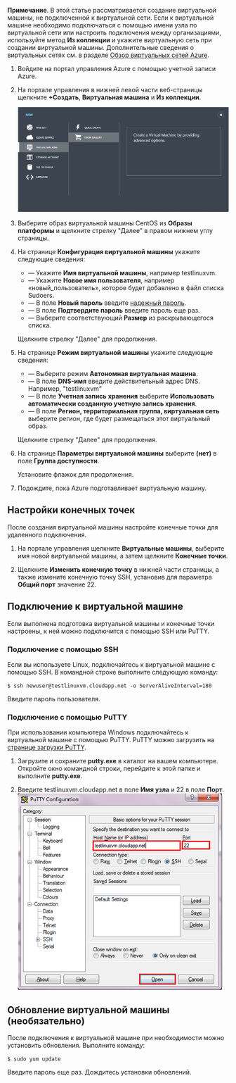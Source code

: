 <properties writer="kathydav" editor="tysonn" manager="jeffreyg" />

**Примечание**. В этой статье рассматривается создание виртуальной машины, не подключенной к виртуальной сети. Если к виртуальной машине необходимо подключаться с помощью имени узла по виртуальной сети или настроить
подключения между организациями, используйте метод **Из коллекции** и укажите виртуальную сеть при создании виртуальной машины. Дополнительные сведения о виртуальных сетях см. в разделе [Обзор виртуальных сетей Azure][Обзор виртуальных сетей Azure].

1.  Войдите на портал управления Azure с помощью учетной записи Azure.
2.  На портале управления в нижней левой части веб-страницы щелкните **+Создать**, **Виртуальная машина** и **Из коллекции**.

    ![Создание новой виртуальной машины][Создание новой виртуальной машины]

3.  Выберите образ виртуальной машины CentOS из **Образы платформы** и щелкните стрелку "Далее" в правом нижнем углу страницы.

4.  На странице **Конфигурация виртуальной машины** укажите следующие сведения:

    -   — Укажите **Имя виртуальной машины**, например testlinuxvm.
    -   — Укажите **Новое имя пользователя**, например «новый\_пользователь», которое будет добавлено в файл списка Sudoers.
    -   — В поле **Новый пароль** введите [надежный пароль][надежный пароль].
    -   — В поле **Подтвердите пароль** введите пароль еще раз.
    -   — Выберите соответствующий **Размер** из раскрывающегося списка.

    Щелкните стрелку "Далее" для продолжения.

5.  На странице **Режим виртуальной машины** укажите следующие сведения:

    -   — Выберите режим **Автономная виртуальная машина**.
    -   — В поле **DNS-имя** введите действительный адрес DNS. Например, "testlinuxvm"
    -   — В поле **Учетная запись хранения** выберите **Использовать автоматически созданную учетную запись хранения**.
    -   — В поле **Регион, территориальная группа, виртуальная сеть** выберите регион, где будет размещаться этот виртуальный образ.

    Щелкните стрелку "Далее" для продолжения.

6.  На странице **Параметры виртуальной машины** выберите **(нет)** в поле **Группа доступности**.

    Установите флажок для продолжения.

7.  Подождите, пока Azure подготавливает виртуальную машину.

## Настройки конечных точек

После создания виртуальной машины настройте конечные точки для удаленного подключения.

1.  На портале управления щелкните **Виртуальные машины**, выберите имя новой виртуальной машины, а затем щелкните **Конечные точки**.

2.  Щелкните **Изменить конечную точку** в нижней части страницы, а также измените конечную точку SSH, установив для параметра **Общий порт** значение 22.

## Подключение к виртуальной машине

Если выполнена подготовка виртуальной машины и конечные точки настроены, к ней можно подключится с помощью SSH или PuTTY.

### Подключение с помощью SSH

Если вы используете Linux, подключайтесь к виртуальной машине с помощью SSH. В командной строке выполните следующую команду:

    $ ssh newuser@testlinuxvm.cloudapp.net -o ServerAliveInterval=180

Введите пароль пользователя.

### Подключение с помощью PuTTY

При использовании компьютера Windows подключайтесь к виртуальной машине с помощью PuTTY. PuTTY можно загрузить на [странице загрузки PuTTY][странице загрузки PuTTY].

1.  Загрузите и сохраните **putty.exe** в каталог на вашем компьютере. Откройте окно командной строки, перейдите к этой папке и выполните **putty.exe**.

2.  Введите testlinuxvm.cloudapp.net в поле **Имя узла** и 22 в поле **Порт**.
    ![PuTTY Screen][PuTTY Screen]

## Обновление виртуальной машины (необязательно)

После подключения к виртуальной машине при необходимости можно установить обновления. Выполните команду:

    $ sudo yum update

Введите пароль еще раз. Дождитесь установки обновлений.

  [Обзор виртуальных сетей Azure]: http://go.microsoft.com/fwlink/p/?LinkID=294063
  [Создание новой виртуальной машины]: ./media/create-and-configure-centos-vm-in-portal/CreateVM.png
  [надежный пароль]: http://msdn.microsoft.com/library/ms161962.aspx
  [странице загрузки PuTTY]: http://www.puttyssh.org/download.html
  [PuTTY Screen]: ./media/create-and-configure-centos-vm-in-portal/putty.png
